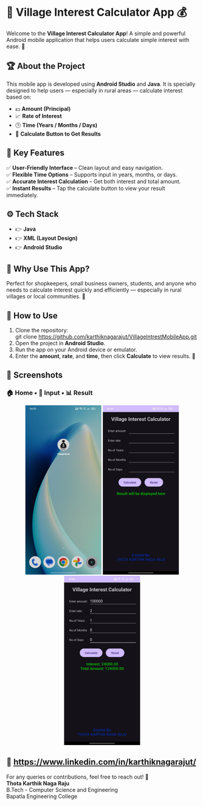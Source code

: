 # 📱 Village Interest Calculator App 💰

Welcome to the **Village Interest Calculator App**! A simple and powerful Android mobile application that helps users calculate simple interest with ease. 📲

## 🏆 About the Project

This mobile app is developed using **Android Studio** and **Java**. It is specially designed to help users — especially in rural areas — calculate interest based on:

- 💵 **Amount (Principal)**  
- 📈 **Rate of Interest**  
- 🕒 **Time (Years / Months / Days)**  
- 🧮 **Calculate Button to Get Results**  

## 📌 Key Features

✅ **User-Friendly Interface** – Clean layout and easy navigation.  
✅ **Flexible Time Options** – Supports input in years, months, or days.  
✅ **Accurate Interest Calculation** – Get both interest and total amount.  
✅ **Instant Results** – Tap the calculate button to view your result immediately.  

## ⚙️ Tech Stack

- 👉 **Java**  
- 👉 **XML (Layout Design)**  
- 👉 **Android Studio**  

## 🌟 Why Use This App?

Perfect for shopkeepers, small business owners, students, and anyone who needs to calculate interest quickly and efficiently — especially in rural villages or local communities. 📍

## 📲 How to Use

1. Clone the repository:  
git clone https://github.com/karthiknagarajut/VillageIntrestMobileApp.git
2. Open the project in **Android Studio**.  
3. Run the app on your Android device or emulator.  
4. Enter the **amount**, **rate**, and **time**, then click **Calculate** to view results. 🎯

## 📸 Screenshots

### 🏠 Home • 🧾 Input • 📊 Result

<p align="center">
  <img src="screenshots/Home.jpg" alt="Home Screen" width="200"/>
  <img src="screenshots/Input.jpg" alt="Input Screen" width="200"/>
  <img src="screenshots/Result.jpg" alt="Result Screen" width="200"/>
</p>




## 💬 https://www.linkedin.com/in/karthiknagarajut/

For any queries or contributions, feel free to reach out! 📩  
**Thota Karthik Naga Raju**  
B.Tech - Computer Science and Engineering  
Bapatla Engineering College
